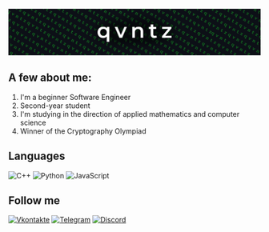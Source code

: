 ![Header](https://github.com/qvntz/qvntz/blob/main/assets/Frame_1_6.png)

## A few about me:
1) I'm a beginner Software Engineer
2) Second-year student
3) I'm studying in the direction of applied mathematics and computer science
4) Winner of the Cryptography Olympiad


## Languages

![C++](https://img.shields.io/badge/-C++-090909?style=for-the-badge&logo=C%2b%2b&logoColor=6296CC)
![Python](https://img.shields.io/badge/-Python-090909?style=for-the-badge&logo=Python&logoColor=48C26C)
![JavaScript](https://img.shields.io/badge/-JavaScript-090909?style=for-the-badge&logo=JavaScript&logoColor=E9D54D)

## Follow me

[![Vkontakte](https://img.shields.io/badge/-Vkontakte-090909?style=for-the-badge&logo=Vk&logoColor=4F7DB3)](https://vk.com/matthew01)
[![Telegram](https://img.shields.io/badge/-Telegram-090909?style=for-the-badge&logo=telegram&logoColor=27A0D9)](https://t.me/qvntz)
[![Discord](https://img.shields.io/badge/-Discord-090909?style=for-the-badge&logo=Discord)](https://discord.com/users/281795036402941952)
